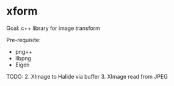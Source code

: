 xform
=====

Goal: c++ library for image transform

Pre-requisite:
- png++
- libpng
- Eigen

TODO:
2. XImage to Halide via buffer 
3. XImage read from JPEG
